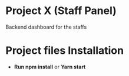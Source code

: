 # Project X (Staff Panel)

Backend dashboard for the staffs

# Project files Installation

- **Run npm install**
or 
**Yarn start**


